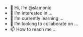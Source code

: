 - 👋 Hi, I’m @slamonic
- 👀 I’m interested in ...
- 🌱 I’m currently learning ...
- 💞️ I’m looking to collaborate on ...
- 📫 How to reach me ...

<!---
Sherry LaMonica
Oracle Machine Learning
--->
